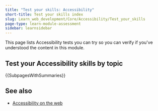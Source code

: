 ```yaml
---
title: "Test your skills: Accessibility"
short-title: Test your skills index
slug: Learn_web_development/Core/Accessibility/Test_your_skills
page-type: learn-module-assessment
sidebar: learnsidebar
---
```


This page lists Accessibility tests you can try so you can verify if you've understood the content in this module.

## Test your Accessibility skills by topic

{{SubpagesWithSummaries}}

## See also

- [Accessibility on the web](/en-US/docs/Learn_web_development/Core/Accessibility)
